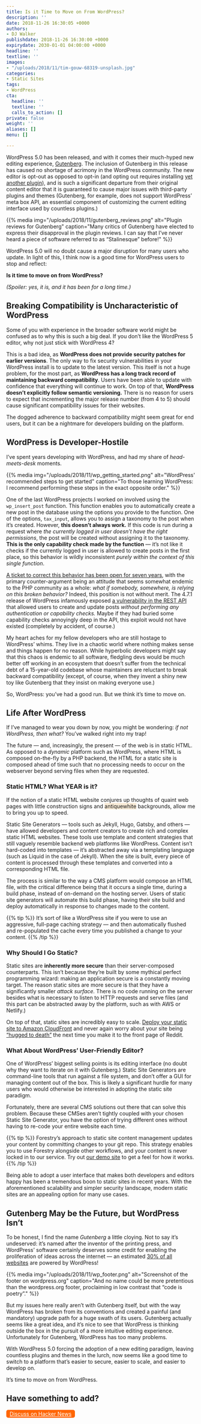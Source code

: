 ```yaml
---
title: Is it Time to Move on From WordPress?
description: ''
date: 2018-11-26 16:30:05 +0000
authors:
- DJ Walker
publishdate: 2018-11-26 16:30:00 +0000
expirydate: 2030-01-01 04:00:00 +0000
headline: ''
textline: ''
images:
- "/uploads/2018/11/tim-gouw-68319-unsplash.jpg"
categories:
- Static Sites
tags:
- WordPress
cta:
  headline: ''
  textline: ''
  calls_to_action: []
private: false
weight: ''
aliases: []
menu: []

---
```

WordPress 5.0 has been released, and with it comes their much-hyped new editing experience, [Gutenberg](https://wordpress.org/gutenberg/). The inclusion of Gutenberg in this release has caused no shortage of acrimony in the WordPress community. The new editor is opt-out as opposed to opt-in (and opting out requires installing [yet another plugin](https://wordpress.org/plugins/classic-editor/)), and is such a significant departure from their original content editor that it is guaranteed to cause major issues with third-party plugins and themes (Gutenberg, for example, does not support WordPress’ meta box API, an essential component of customizing the current editing interface used by countless plugins.)

{{% media img="/uploads/2018/11/gutenberg_reviews.png" alt="Plugin reviews for Gutenberg" caption="Many critics of Gutenberg have elected to express their disapproval in the plugin reviews. I can say that I’ve never heard a piece of software referred to as “Stalinesque” before!" %}}

WordPress 5.0 will no doubt cause a major disruption for many users who update. In light of this, I think now is a good time for WordPress users to stop and reflect:

**Is it time to move on from WordPress?**

_(Spoiler: yes, it is, and it has been for a long time.)_

## Breaking Compatibility is Uncharacteristic of WordPress

Some of you with experience in the broader software world might be confused as to why this is such a big deal. If you don’t like the WordPress 5 editor, why not just stick with WordPress 4?

This is a bad idea, as **WordPress does not provide security patches for earlier versions**. The only way to fix security vulnerabilities in your WordPress install is to update to the latest version. This itself is not a huge problem, for the most part, as **WordPress has a long track record of maintaining backward compatibility**. Users have been able to update with confidence that everything will continue to work. On top of that, **WordPress doesn’t explicitly follow semantic versioning.** There is no reason for users to expect that incrementing the major release number (from 4 to 5) should cause significant compatibility issues for their websites.

The dogged adherence to backward compatibility might seem great for end users, but it can be a nightmare for developers building on the platform.

## WordPress is Developer-Hostile

I’ve spent years developing with WordPress, and had my share of _head-meets-desk_ moments.

{{% media img="/uploads/2018/11/wp_getting_started.png" alt="WordPress' recommended steps to get started" caption="To those learning WordPress: I recommend performing these steps in the exact opposite order." %}}

One of the last WordPress projects I worked on involved using the `wp_insert_post` function. This function enables you to automatically create a new post in the database using the options you provide to the function. One of the options, `tax_input`, allows you to assign a taxonomy to the post when it’s created. However, **this doesn’t always work.** If this code is run during a request where _the currently logged in user doesn’t have the right permissions_, the post will be created without assigning it to the taxonomy. **This is the only capability check made by the function** — it’s not like it checks if the currently logged in user is allowed to create posts in the first place, so this behavior is wildly inconsistent _purely within the context of this single function_.

[A ticket to correct this behavior has been open for seven years](https://core.trac.wordpress.org/ticket/19373), with the primary counter-argument being an attitude that seems somewhat endemic to the PHP community as a whole: _what if somebody, somewhere, is relying on this broken behavior?_ Indeed, this position is not without merit. The 4.7.1 release of WordPress infamously exposed [a vulnerability in the REST API](https://blog.sucuri.net/2017/02/content-injection-vulnerability-wordpress-rest-api.html) that allowed users to create and update posts _without performing any authentication or capability checks._ Maybe if they had buried some capability checks annoyingly deep in the API, this exploit would not have existed (completely by accident, of course.)

My heart aches for my fellow developers who are still hostage to WordPress’ whims. They live in a chaotic world where nothing makes sense and things happen for no reason. While hyperbolic developers might say that this chaos is endemic to all software, fledgling devs would be much better off working in an ecosystem that doesn’t suffer from the technical debt of a 15-year-old codebase whose maintainers are reluctant to break backward compatibility (except, of course, when they invent a shiny new toy like Gutenberg that they insist on making everyone use.)

So, WordPress: you’ve had a good run. But we think it’s time to move on.

## Life After WordPress

If I’ve managed to wear you down by now, you might be wondering: _if not WordPress, then what?_ You’ve walked right into my trap!

The future — and, increasingly, the present — of the web is in static HTML. As opposed to a _dynamic_ platform such as WordPress, where HTML is composed on-the-fly by a PHP backend, the HTML for a static site is composed ahead of time such that no processing needs to occur on the webserver beyond serving files when they are requested.

### Static HTML? What YEAR is it?

If the notion of a static HTML website conjures up thoughts of quaint web pages with little construction signs and <span style="background-color: antiquewhite;">antiquewhite</span> backgrounds, allow me to bring you up to speed.

Static Site Generators — tools such as Jekyll, Hugo, Gatsby, and others — have allowed developers and content creators to create rich and complex static HTML websites. These tools use template and content strategies that still vaguely resemble backend web platforms like WordPress. Content isn’t hard-coded into templates — it’s abstracted away via a templating language (such as Liquid in the case of Jekyll). When the site is built, every piece of content is processed through these templates and converted into a corresponding HTML file.

The process is similar to the way a CMS platform would compose an HTML file, with the critical difference being that it occurs a single time, during a build phase, instead of on-demand on the hosting server. Users of static site generators will automate this build phase, having their site build and deploy automatically in response to changes made to the content.

{{% tip %}}
It’s sort of like a WordPress site if you were to use an aggressive, full-page caching strategy — and then automatically flushed and re-populated the cache every time you published a change to your content.
{{% /tip %}}

### Why Should I Go Static?

Static sites are **inherently more secure** than their server-composed counterparts. This isn’t because they’re built by some mythical perfect programming wizard: making an application secure is a constantly moving target. The reason static sites are more secure is that they have a significantly smaller _attack surface._ There is no code running on the server besides what is necessary to listen to HTTP requests and serve files (and this part can be abstracted away by the platform, such as with AWS or Netlify.)

On top of that, static sites are incredibly easy to scale. [Deploy your static site to Amazon CloudFront](https://forestry.io/blog/automate-your-static-hosting-environment-with-aws-cloudformation/) and never again worry about your site being [“hugged to death”](https://en.wikipedia.org/wiki/Slashdot_effect) the next time you make it to the front page of Reddit.

### What About WordPress’ User-Friendly Editor?

One of WordPress’ biggest selling points is its editing interface (no doubt why they want to iterate on it with Gutenberg.) Static Site Generators are command-line tools that run against a file system, and don’t offer a GUI for managing content out of the box. This is likely a significant hurdle for many users who would otherwise be interested in adopting the static site paradigm.

Fortunately, there are several CMS solutions out there that can solve this problem. Because these CMSes aren’t tightly coupled with your chosen Static Site Generator, you have the option of trying different ones without having to re-code your entire website each time.

{{% tip %}}
Forestry’s approach to static site content management updates your content by committing changes to your git repo. This strategy enables you to use Forestry alongside other workflows, and your content is never locked in to our service. Try out [our demo site](https://app.forestry.io/quick-start?repo=forestryio-templates/belkirk-jekyll-demo&provider=github&engine=jekyll) to get a feel for how it works.
{{% /tip %}}

Being able to adopt a user interface that makes both developers and editors happy has been a tremendous boon to static sites in recent years. With the aforementioned scalability and simpler security landscape, modern static sites are an appealing option for many use cases.

## Gutenberg May be the Future, but WordPress Isn’t

To be honest, I find the name _Gutenberg_ a little cloying. Not to say it’s undeserved: it’s named after the inventor of the printing press, and WordPress’ software certainly deserves some credit for enabling the proliferation of ideas across the internet — an estimated [30% of all websites](https://venturebeat.com/2018/03/05/wordpress-now-powers-30-of-websites/) are powered by WordPress!

{{% media img="/uploads/2018/11/wp_footer.png" alt="Screenshot of the footer on wordpress.org" caption="And no name could be more pretentious than the wordpress.org footer, proclaiming in low contrast that “code is poetry”." %}}

But my issues here really aren’t with Gutenberg itself, but with the way WordPress has broken from its conventions and created a painful (and mandatory) upgrade path for a huge swath of its users. Gutenberg actually seems like a great idea, and it’s nice to see that WordPress is thinking outside the box in the pursuit of a more intuitive editing experience. Unfortunately for Gutenberg, WordPress has too many problems.

With WordPress 5.0 forcing the adoption of a new editing paradigm, leaving countless plugins and themes in the lurch, now seems like a good time to switch to a platform that’s easier to secure, easier to scale, and easier to develop on.

It’s time to move on from WordPress.


## Have something to add?

<a style="background: #F60; display: inline-block; border-radius: 5px; color: white; padding: 2px 9px; font-size: 14px;" href="https://news.ycombinator.com/item?id=18534896">Discuss on Hacker News</a>